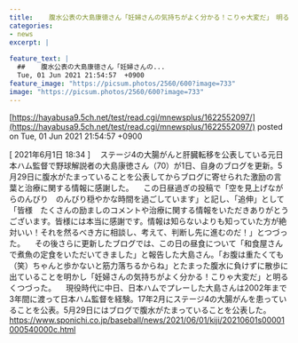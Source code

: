 ```yaml
---
title:    腹水公表の大島康徳さん「妊婦さんの気持ちがよく分かる！こりゃ大変だ」　明るく日々つづる  
categories:
- news
excerpt: |
  
feature_text: |
  ##    腹水公表の大島康徳さん「妊婦さんの...
  Tue, 01 Jun 2021 21:54:57  +0900
feature_image: "https://picsum.photos/2560/600?image=733"
image: "https://picsum.photos/2560/600?image=733"
---
```


[https://hayabusa9.5ch.net/test/read.cgi/mnewsplus/1622552097/](https://hayabusa9.5ch.net/test/read.cgi/mnewsplus/1622552097/)
posted on Tue, 01 Jun 2021 21:54:57  +0900

<!--more-->

[ 2021年6月1日 18:34 ] 　ステージ4の大腸がんと肝臓転移を公表している元日本ハム監督で野球解説者の大島康徳さん（70）が1日、自身のブログを更新。5月29日に腹水がたまっていることを公表してからブログに寄せられた激励の言葉と治療に関する情報に感謝した。 　この日昼過ぎの投稿で「空を見上げながらのんびり　のんびり穏やかな時間を過ごしています」と記し、「追伸」として「皆様　たくさんの励ましのコメントや治療に関する情報をいただきありがとうございます。皆様には本当に感謝です。情報は知らないよりも知っていた方が絶対いい！それを然るべき方に相談し、考えて、判断し先に進むのだ！」とつづった。 　その後さらに更新したブログでは、この日の昼食について「和食屋さんで煮魚の定食をいただいてきました」と報告した大島さん。「お腹は重たくても（笑）ちゃんと歩かないと筋力落ちるからね」とたまった腹水に負けずに散歩に出ていることを明かし「妊婦さんの気持ちがよく分かる！こりゃ大変だ」と明るくつづった。 　現役時代に中日、日本ハムでプレーした大島さんは2002年まで3年間に渡って日本ハム監督を経験。17年2月にステージ4の大腸がんを患っていることを公表。5月29日にはブログで腹水がたまっていることを公表した。 https://www.sponichi.co.jp/baseball/news/2021/06/01/kiji/20210601s00001000540000c.html
